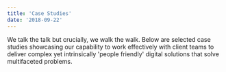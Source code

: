 ```yaml
---
title: 'Case Studies'
date: '2018-09-22'
---
```


We talk the talk but crucially, we walk the walk. Below are selected case studies showcasing our capability to work effectively with client teams to deliver complex yet intrinsically 'people friendly' digital solutions that solve multifaceted problems.